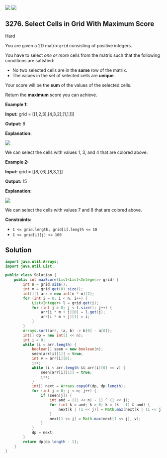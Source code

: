 [![](https://img.shields.io/github/stars/javadev/LeetCode-in-Java?label=Stars&style=flat-square)](https://github.com/javadev/LeetCode-in-Java)
[![](https://img.shields.io/github/forks/javadev/LeetCode-in-Java?label=Fork%20me%20on%20GitHub%20&style=flat-square)](https://github.com/javadev/LeetCode-in-Java/fork)

## 3276\. Select Cells in Grid With Maximum Score

Hard

You are given a 2D matrix `grid` consisting of positive integers.

You have to select _one or more_ cells from the matrix such that the following conditions are satisfied:

*   No two selected cells are in the **same** row of the matrix.
*   The values in the set of selected cells are **unique**.

Your score will be the **sum** of the values of the selected cells.

Return the **maximum** score you can achieve.

**Example 1:**

**Input:** grid = \[\[1,2,3],[4,3,2],[1,1,1]]

**Output:** 8

**Explanation:**

![](https://assets.leetcode.com/uploads/2024/07/29/grid1drawio.png)

We can select the cells with values 1, 3, and 4 that are colored above.

**Example 2:**

**Input:** grid = \[\[8,7,6],[8,3,2]]

**Output:** 15

**Explanation:**

![](https://assets.leetcode.com/uploads/2024/07/29/grid8_8drawio.png)

We can select the cells with values 7 and 8 that are colored above.

**Constraints:**

*   `1 <= grid.length, grid[i].length <= 10`
*   `1 <= grid[i][j] <= 100`

## Solution

```java
import java.util.Arrays;
import java.util.List;

public class Solution {
    public int maxScore(List<List<Integer>> grid) {
        int n = grid.size();
        int m = grid.get(0).size();
        int[][] arr = new int[n * m][2];
        for (int i = 0; i < n; i++) {
            List<Integer> l = grid.get(i);
            for (int j = 0; j < l.size(); j++) {
                arr[i * m + j][0] = l.get(j);
                arr[i * m + j][1] = i;
            }
        }
        Arrays.sort(arr, (a, b) -> b[0] - a[0]);
        int[] dp = new int[1 << n];
        int i = 0;
        while (i < arr.length) {
            boolean[] seen = new boolean[n];
            seen[arr[i][1]] = true;
            int v = arr[i][0];
            i++;
            while (i < arr.length && arr[i][0] == v) {
                seen[arr[i][1]] = true;
                i++;
            }
            int[] next = Arrays.copyOf(dp, dp.length);
            for (int j = 0; j < n; j++) {
                if (seen[j]) {
                    int and = ((1 << n) - 1) ^ (1 << j);
                    for (int k = and; k > 0; k = (k - 1) & and) {
                        next[k | (1 << j)] = Math.max(next[k | (1 << j)], dp[k] + v);
                    }
                    next[1 << j] = Math.max(next[1 << j], v);
                }
            }
            dp = next;
        }
        return dp[dp.length - 1];
    }
}
```